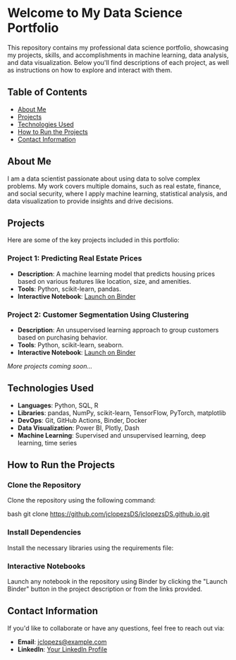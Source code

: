 # Welcome to My Data Science Portfolio

This repository contains my professional data science portfolio, showcasing my projects, skills, and accomplishments in machine learning, data analysis, and data visualization. Below you'll find descriptions of each project, as well as instructions on how to explore and interact with them.

## Table of Contents
- [About Me](#about-me)
- [Projects](#projects)
- [Technologies Used](#technologies-used)
- [How to Run the Projects](#how-to-run-the-projects)
- [Contact Information](#contact-information)

## About Me
I am a data scientist passionate about using data to solve complex problems. My work covers multiple domains, such as real estate, finance, and social security, where I apply machine learning, statistical analysis, and data visualization to provide insights and drive decisions.

## Projects
Here are some of the key projects included in this portfolio:

### Project 1: Predicting Real Estate Prices
- **Description**: A machine learning model that predicts housing prices based on various features like location, size, and amenities.
- **Tools**: Python, scikit-learn, pandas.
- **Interactive Notebook**: [Launch on Binder](https://mybinder.org/v2/gh/jclopezsDS/jclopezsDS.github.io/branch)

### Project 2: Customer Segmentation Using Clustering
- **Description**: An unsupervised learning approach to group customers based on purchasing behavior.
- **Tools**: Python, scikit-learn, seaborn.
- **Interactive Notebook**: [Launch on Binder](https://mybinder.org/v2/gh/jclopezsDS/jclopezsDS.github.io/branch)

*More projects coming soon...*

## Technologies Used
- **Languages**: Python, SQL, R
- **Libraries**: pandas, NumPy, scikit-learn, TensorFlow, PyTorch, matplotlib
- **DevOps**: Git, GitHub Actions, Binder, Docker
- **Data Visualization**: Power BI, Plotly, Dash
- **Machine Learning**: Supervised and unsupervised learning, deep learning, time series

## How to Run the Projects

### Clone the Repository
Clone the repository using the following command:


bash
git clone https://github.com/jclopezsDS/jclopezsDS.github.io.git

### Install Dependencies
Install the necessary libraries using the requirements file:


### Interactive Notebooks
Launch any notebook in the repository using Binder by clicking the "Launch Binder" button in the project description or from the links provided.

## Contact Information
If you'd like to collaborate or have any questions, feel free to reach out via:

- **Email**: jclopezs@example.com
- **LinkedIn**: [Your LinkedIn Profile](https://www.linkedin.com/in/yourprofile)
